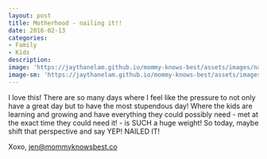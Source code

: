```yaml
---
layout: post
title: Motherhood - nailing it!!
date: 2016-02-13
categories:
- Family
- Kids
description:
image: 'https://jaythanelam.github.io/mommy-knows-best/assets/images/nailed-it.jpg'
image-sm: 'https://jaythanelam.github.io/mommy-knows-best/assets/images/nailed-it.jpg'
---
```


I love this! There are so many days where I feel like the pressure to not only have a great day but to have the most stupendous day! Where the kids are learning and growing and have everything they could possibly need - met at the exact time they could need it! - is SUCH a huge weight! So today, maybe shift that perspective and say YEP! NAILED IT!

Xoxo,
jen@mommyknowsbest.co
